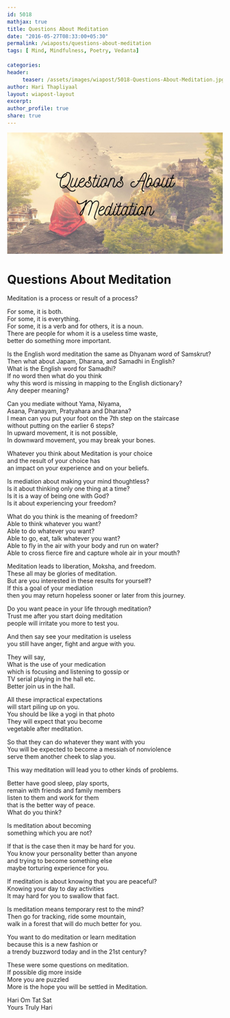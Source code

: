 ```yaml
--- 
id: 5018
mathjax: true  
title: Questions About Meditation
date: "2016-05-27T08:33:00+05:30"
permalink: /wiaposts/questions-about-meditation
tags: [ Mind, Mindfulness, Poetry, Vedanta]    

categories: 
header:
     teaser: /assets/images/wiapost/5018-Questions-About-Meditation.jpg
author: Hari Thapliyaal 
layout: wiapost-layout 
excerpt:  
author_profile: true 
share: true 
---
```


![Questions About Meditation](/assets/images/wiapost/5018-Questions-About-Meditation.jpg)     
   
# Questions About Meditation   
    
Meditation is a process or result of a process?    
    
For some, it is both.     
For some, it is everything.     
For some, it is a verb and for others, it is a noun.     
There are people for whom it is a useless time waste,     
better do something more important.    
    
Is the English word meditation the same as Dhyanam word of Samskrut?     
Then what about Japam, Dharana, and Samadhi in English?     
What is the English word for Samadhi?     
If no word then what do you think     
why this word is missing in mapping to the English dictionary?     
Any deeper meaning?    
    
Can you mediate without Yama, Niyama,     
Asana, Pranayam, Pratyahara and Dharana?     
I mean can you put your foot on the 7th step on the staircase     
without putting on the earlier 6 steps?     
In upward movement, it is not possible,     
In downward movement, you may break your bones.    
    
Whatever you think about Meditation is your choice     
and the result of your choice has     
an impact on your experience and on your beliefs.    
    
Is mediation about making your mind thoughtless?     
Is it about thinking only one thing at a time?     
Is it is a way of being one with God?     
Is it about experiencing your freedom?    
    
What do you think is the meaning of freedom?     
Able to think whatever you want?     
Able to do whatever you want?     
Able to go, eat, talk whatever you want?     
Able to fly in the air with your body and run on water?     
Able to cross fierce fire and capture whole air in your mouth?    
    
Meditation leads to liberation, Moksha, and freedom.     
These all may be glories of meditation.     
But are you interested in these results for yourself?     
If this a goal of your mediation     
then you may return hopeless sooner or later from this journey.    
    
Do you want peace in your life through meditation?     
Trust me after you start doing meditation     
people will irritate you more to test you.    
    
And then say see your meditation is useless     
you still have anger, fight and argue with you.    
    
They will say,     
What is the use of your medication     
which is focusing and listening to gossip or     
TV serial playing in the hall etc.     
Better join us in the hall.    
    
All these impractical expectations     
will start piling up on you.     
You should be like a yogi in that photo     
They will expect that you become     
vegetable after meditation.    
    
So that they can do whatever they want with you     
You will be expected to become a messiah of nonviolence     
serve them another cheek to slap you.    
    
This way meditation will lead you to other kinds of problems.    
    
Better have good sleep, play sports,     
remain with friends and family members     
listen to them and work for them     
that is the better way of peace.     
What do you think?    
    
Is meditation about becoming     
something which you are not?    
    
If that is the case then it may be hard for you.     
You know your personality better than anyone     
and trying to become something else     
maybe torturing experience for you.    
    
If meditation is about knowing that you are peaceful?     
Knowing your day to day activities     
It may hard for you to swallow that fact.    
    
Is meditation means temporary rest to the mind?     
Then go for tracking, ride some mountain,     
walk in a forest that will do much better for you.    
    
You want to do meditation or learn meditation     
because this is a new fashion or     
a trendy buzzword today and in the 21st century?    
    
These were some questions on meditation.     
If possible dig more inside     
More you are puzzled     
More is the hope you will be settled in Meditation.    
    
Hari Om Tat Sat     
Yours Truly Hari    
